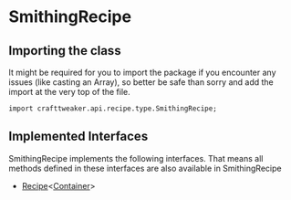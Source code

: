 # SmithingRecipe

## Importing the class

It might be required for you to import the package if you encounter any issues (like casting an Array), so better be safe than sorry and add the import at the very top of the file.
```zenscript
import crafttweaker.api.recipe.type.SmithingRecipe;
```


## Implemented Interfaces
SmithingRecipe implements the following interfaces. That means all methods defined in these interfaces are also available in SmithingRecipe

- [Recipe](/vanilla/api/recipe/type/Recipe)&lt;[Container](/vanilla/api/world/Container)&gt;

